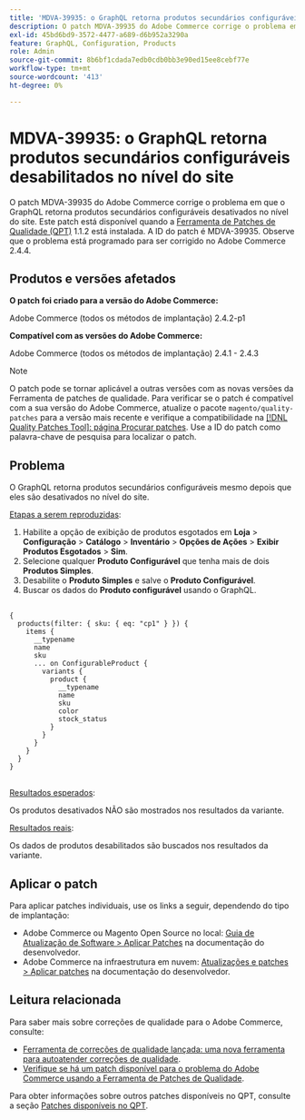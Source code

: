 ```yaml
---
title: 'MDVA-39935: o GraphQL retorna produtos secundários configuráveis desabilitados no nível do site'''
description: O patch MDVA-39935 do Adobe Commerce corrige o problema em que o GraphQL retorna produtos secundários configuráveis desativados no nível do site. Este patch está disponível quando a [Ferramenta de correções de qualidade (QPT)](https://experienceleague.adobe.com/en/docs/commerce-operations/upgrade-guide/patches/overview) 1.1.2 está instalada. A ID do patch é MDVA-39935. Observe que o problema está programado para ser corrigido no Adobe Commerce 2.4.4.
exl-id: 45bd6bd9-3572-4477-a689-d6b952a3290a
feature: GraphQL, Configuration, Products
role: Admin
source-git-commit: 8b6bf1cdada7edb0cdb0bb3e90ed15ee8cebf77e
workflow-type: tm+mt
source-wordcount: '413'
ht-degree: 0%

---
```


# MDVA-39935: o GraphQL retorna produtos secundários configuráveis desabilitados no nível do site

O patch MDVA-39935 do Adobe Commerce corrige o problema em que o GraphQL retorna produtos secundários configuráveis desativados no nível do site. Este patch está disponível quando a [Ferramenta de Patches de Qualidade (QPT)](https://experienceleague.adobe.com/en/docs/commerce-operations/upgrade-guide/patches/overview) 1.1.2 está instalada. A ID do patch é MDVA-39935. Observe que o problema está programado para ser corrigido no Adobe Commerce 2.4.4.

## Produtos e versões afetados

**O patch foi criado para a versão do Adobe Commerce:**

Adobe Commerce (todos os métodos de implantação) 2.4.2-p1

**Compatível com as versões do Adobe Commerce:**

Adobe Commerce (todos os métodos de implantação) 2.4.1 - 2.4.3

>[!NOTE]
>
>O patch pode se tornar aplicável a outras versões com as novas versões da Ferramenta de patches de qualidade. Para verificar se o patch é compatível com a sua versão do Adobe Commerce, atualize o pacote `magento/quality-patches` para a versão mais recente e verifique a compatibilidade na [[!DNL Quality Patches Tool]: página Procurar patches](https://experienceleague.adobe.com/tools/commerce-quality-patches/index.html). Use a ID do patch como palavra-chave de pesquisa para localizar o patch.

## Problema

O GraphQL retorna produtos secundários configuráveis mesmo depois que eles são desativados no nível do site.

<u>Etapas a serem reproduzidas</u>:

1. Habilite a opção de exibição de produtos esgotados em **Loja** > **Configuração** > **Catálogo** > **Inventário** > **Opções de Ações** > **Exibir Produtos Esgotados** > **Sim**.
1. Selecione qualquer **Produto Configurável** que tenha mais de dois **Produtos Simples**.
1. Desabilite o **Produto Simples** e salve o **Produto Configurável**.
1. Buscar os dados do **Produto configurável** usando o GraphQL.

<pre>
  <code class="language-graphql">
{
  products(filter: { sku: { eq: "cp1" } }) {
    items {
      __typename
      name
      sku
      ... on ConfigurableProduct {
        variants {
          product {
            __typename
            name
            sku
            color
            stock_status
          }
        }
      }
    }
  }
}
</code>
</pre>

<u>Resultados esperados</u>:

Os produtos desativados NÃO são mostrados nos resultados da variante.

<u>Resultados reais</u>:

Os dados de produtos desabilitados são buscados nos resultados da variante.

## Aplicar o patch

Para aplicar patches individuais, use os links a seguir, dependendo do tipo de implantação:

* Adobe Commerce ou Magento Open Source no local: [Guia de Atualização de Software > Aplicar Patches](https://experienceleague.adobe.com/en/docs/commerce-operations/tools/quality-patches-tool/usage) na documentação do desenvolvedor.
* Adobe Commerce na infraestrutura em nuvem: [Atualizações e patches > Aplicar patches](https://experienceleague.adobe.com/en/docs/commerce-cloud-service/user-guide/develop/upgrade/apply-patches) na documentação do desenvolvedor.

## Leitura relacionada

Para saber mais sobre correções de qualidade para o Adobe Commerce, consulte:

* [Ferramenta de correções de qualidade lançada: uma nova ferramenta para autoatender correções de qualidade](/help/announcements/adobe-commerce-announcements/magento-quality-patches-released-new-tool-to-self-serve-quality-patches.md).
* [Verifique se há um patch disponível para o problema do Adobe Commerce usando a Ferramenta de Patches de Qualidade](/help/support-tools/patches-available-in-qpt-tool/check-patch-for-magento-issue-with-magento-quality-patches.md).

Para obter informações sobre outros patches disponíveis no QPT, consulte a seção [Patches disponíveis no QPT](https://support.magento.com/hc/en-us/sections/360010506631-Patches-available-in-QPT-tool-).
